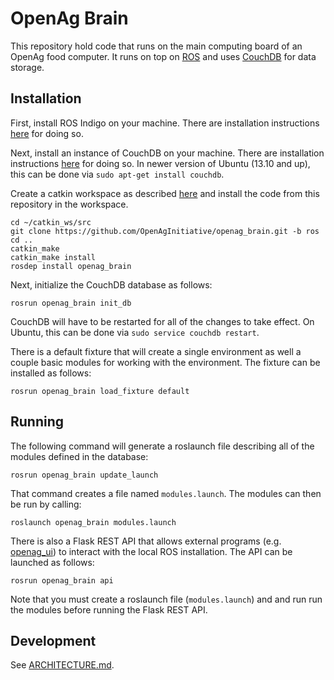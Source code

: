 OpenAg Brain
============

This repository hold code that runs on the main computing board of an OpenAg
food computer. It runs on top on [ROS](www.ros.org) and uses
[CouchDB](http://couchdb.apache.org/) for data storage.

Installation
------------

First, install ROS Indigo on your machine. There are installation instructions
[here](http://wiki.ros.org/indigo/Installation/) for doing so.

Next, install an instance of CouchDB on your machine. There are installation
instructions [here](http://docs.couchdb.org/en/1.6.1/install/index.html) for
doing so. In newer version of Ubuntu (13.10 and up), this can be done via `sudo
apt-get install couchdb`.

Create a catkin workspace as described
[here](http://wiki.ros.org/catkin/Tutorials/create_a_workspace/) and
install the code from this repository in the workspace.

    cd ~/catkin_ws/src
    git clone https://github.com/OpenAgInitiative/openag_brain.git -b ros
    cd ..
    catkin_make
    catkin_make install
    rosdep install openag_brain

Next, initialize the CouchDB database as follows:

    rosrun openag_brain init_db

CouchDB will have to be restarted for all of the changes to take effect. On
Ubuntu, this can be done via `sudo service couchdb restart`.

There is a default fixture that will create a single environment as well a
couple basic modules for working with the environment. The fixture can be
installed as follows:

    rosrun openag_brain load_fixture default

Running
-------

The following command will generate a roslaunch file describing all of the
modules defined in the database:

    rosrun openag_brain update_launch

That command creates a file named `modules.launch`. The modules can then be
run by calling:

    roslaunch openag_brain modules.launch

There is also a Flask REST API that allows external programs (e.g.
[openag_ui](http://github.com/OpenAgInitiative/openag_ui)) to interact with the
local ROS installation. The API can be launched as follows:

    rosrun openag_brain api

Note that you must create a roslaunch file (`modules.launch`) and and run
run the modules before running the Flask REST API.

Development
-----------

See [ARCHITECTURE.md](./ARCHITECTURE.md).
